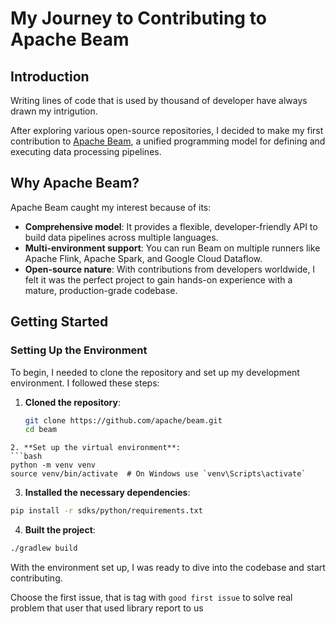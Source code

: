 # My Journey to Contributing to Apache Beam

## Introduction

Writing lines of code that is used by thousand of developer have always drawn my intrigution. 

After exploring various open-source repositories, I decided to make my first contribution to [Apache Beam](https://beam.apache.org/), a unified programming model for defining and executing data processing pipelines.

## Why Apache Beam?

Apache Beam caught my interest because of its:

- **Comprehensive model**: It provides a flexible, developer-friendly API to build data pipelines across multiple languages.
- **Multi-environment support**: You can run Beam on multiple runners like Apache Flink, Apache Spark, and Google Cloud Dataflow.
- **Open-source nature**: With contributions from developers worldwide, I felt it was the perfect project to gain hands-on experience with a mature, production-grade codebase.

## Getting Started

### Setting Up the Environment

To begin, I needed to clone the repository and set up my development environment. I followed these steps:

1. **Cloned the repository**:
   ```bash
   git clone https://github.com/apache/beam.git
   cd beam

  ```
2. **Set up the virtual environment**:
  ```bash
  python -m venv venv
  source venv/bin/activate  # On Windows use `venv\Scripts\activate`
  ```

3. **Installed the necessary dependencies**:
  ```bash
  pip install -r sdks/python/requirements.txt
  ```

4. **Built the project**:
  ```bash
  ./gradlew build
  ```

With the environment set up, I was ready to dive into the codebase and start contributing.

Choose the first issue, that is tag with `good first issue` to solve real problem that user that used library report to us

